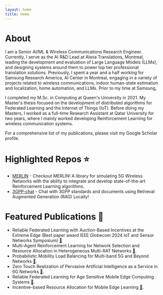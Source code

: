 ```yaml
---
layout: home
title: Home
---
```


# About
I am a Senior AI/ML & Wireless Communications Research Engineer. Currently, I serve as the AI R&D Lead at Alexa Translations, Montreal, leading the development and evaluation of Large Language Models (LLMs), and designing systems around them to power top tier professional translation solutions. 
Previously, I spent a year and a half working for Samsung Research America, AI Center in Montreal, engaging in a variety of projects related to wireless communications, indoor human-state estimation and localization, home automation, and LLMs. Prior to my time at Samsung, 

I completed my M.Sc. in Computing at Queen's University in 2021. My Master's thesis focused on the development of distributed algorithms for Federated Learning and the Internet of Things (IoT).
Before doing my Masters, I worked as a full-time Research Assistant at Qatar University for two years, where I mainly worked developing Reinforcement Learning for wireless communication systems.

For a comprehensive list of my publications, please visit my Google Scholar profile.

# Highlighted Repos ⭐

- [MERLIN](https://github.com/saria-lh/MERLIN) - Checkout MERLIN! A library for simulating 5G Wireless Networks with the ability to integrate and develop state-of-the-art Reinforcement Learning algorithms.
- [3GPP-chat](https://github.com/saria-lh/3GPP-RAG-chat/tree/main) - Chat with 3GPP standards and documents using Retrieval Augmented Generation (RAG) Locally!


# Featured Publications 📄

- Reliable Federated Learning with Auction-Based Incentives at the Extreme Edge (Best paper award IEEE Globecom 2024 IoT and Sensor Networks Symposium) [📄](https://ieeexplore.ieee.org/abstract/document/10901582)
- Multi-Agent Reinforcement Learning for Network Selection and Resource Allocation in Heterogeneous Multi-RAT Networks [📄](https://ieeexplore.ieee.org/abstract/document/9726129).
- Probabilistic Mobility Load Balancing for Multi-band 5G and Beyond Networks [📄](https://arxiv.org/abs/2401.13792).
- Zero Touch Realization of Pervasive Artificial Intelligence as a Service in 6G Networks [📄](https://ieeexplore.ieee.org/abstract/document/10047856).
- Reliable Federated Learning for Age Sensitive Mobile Edge Computing Systems
[📄](https://ieeexplore.ieee.org/abstract/document/10278789).
- Incentive-based Resource Allocation for Mobile Edge Learning
[📄](https://ieeexplore.ieee.org/abstract/document/9843405).
